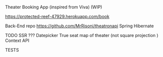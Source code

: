 

Theater Booking App (inspired from Viva) (WIP)

https://protected-reef-47929.herokuapp.com/book



Back-End repo https://github.com/MrRisoni/theatronapi
Spring Hibernate



TODO 
SSR ???
Datepicker
True seat map of theater (not square projection )
Context API

TESTS
